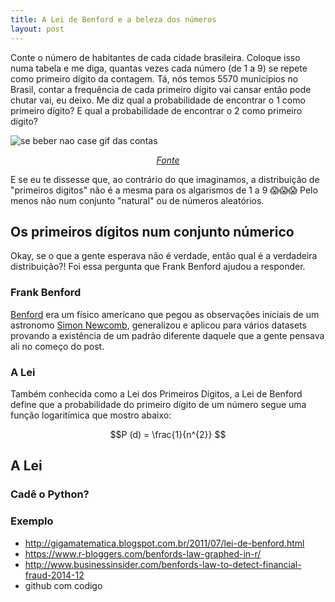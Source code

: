 ```yaml
---
title: A Lei de Benford e a beleza dos números
layout: post
---
```


Conte o número de habitantes de cada cidade brasileira. Coloque isso numa tabela e me diga, quantas vezes cada número (de 1 a 9) se repete como primeiro dígito da contagem. Tá, nós temos 5570 municípios no Brasil, contar a frequência de cada primeiro dígito vai cansar então pode chutar vai, eu deixo. Me diz qual a probabilidade de encontrar o 1 como primeiro dígito? E qual a probabilidade de encontrar o 2 como primeiro dígito?

![se beber nao case gif das contas](https://media.giphy.com/media/BmmfETghGOPrW/giphy.gif)
<center>
<a href="https://media.giphy.com/media/BmmfETghGOPrW/giphy.gif">
<i>Fonte</i>
</a>
</center>

E se eu te dissesse que, ao contrário do que imaginamos, a distribuição de "primeiros digitos" não é a mesma para os algarismos de 1 a 9  😱😱😱  Pelo menos não num conjunto "natural" ou de números aleatórios.

## Os primeiros dígitos num conjunto númerico
Okay, se o que a gente esperava não é verdade, então qual é a verdadeira distribuição?! Foi essa pergunta que Frank Benford ajudou a responder. 

### Frank Benford
[Benford](https://en.wikipedia.org/wiki/Frank_Benford) era um físico americano que pegou as observações iniciais de um astronomo [Simon Newcomb](https://en.wikipedia.org/wiki/Simon_Newcomb), generalizou e aplicou para vários datasets provando a existência de um padrão diferente daquele que a gente pensava ali no começo do post.

### A Lei
Também conhecida como a Lei dos Primeiros Dígitos, a Lei de Benford define que a probabilidade do primeiro dígito de um número segue uma função logaritímica que mostro abaixo:

$$P (d) =  \frac{1}{n^{2}} $$

## A Lei

### Cadê o Python?


### Exemplo

- http://gigamatematica.blogspot.com.br/2011/07/lei-de-benford.html
- https://www.r-bloggers.com/benfords-law-graphed-in-r/
- http://www.businessinsider.com/benfords-law-to-detect-financial-fraud-2014-12
- github com codigo
